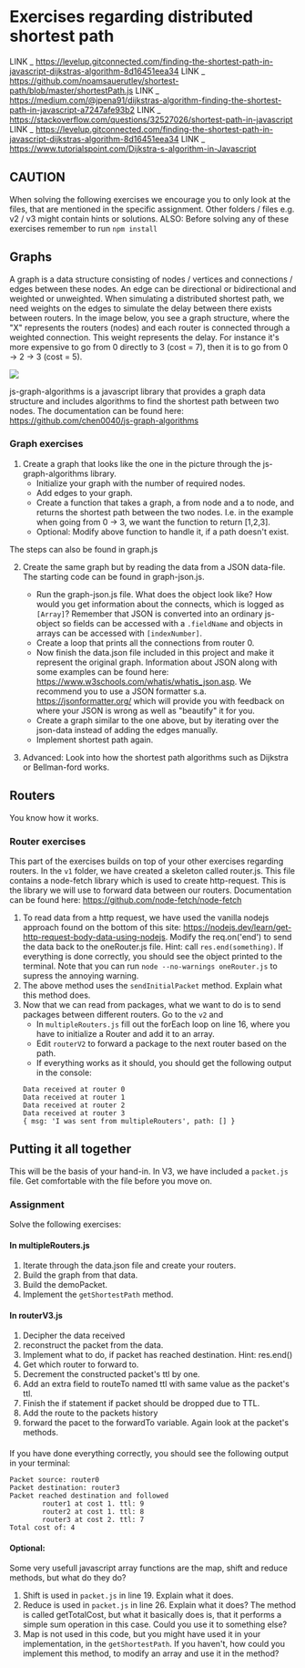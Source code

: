 # Exercises regarding distributed shortest path

LINK _ https://levelup.gitconnected.com/finding-the-shortest-path-in-javascript-dijkstras-algorithm-8d16451eea34
LINK _ https://github.com/noamsauerutley/shortest-path/blob/master/shortestPath.js
LINK _ https://medium.com/@jpena91/dijkstras-algorithm-finding-the-shortest-path-in-javascript-a7247afe93b2
LINK _ https://stackoverflow.com/questions/32527026/shortest-path-in-javascript
LINK _ https://levelup.gitconnected.com/finding-the-shortest-path-in-javascript-dijkstras-algorithm-8d16451eea34
LINK _ https://www.tutorialspoint.com/Dijkstra-s-algorithm-in-Javascript

## CAUTION
When solving the following exercises we encourage you to only look at the files, that are mentioned in the specific assignment. Other folders / files e.g. v2 / v3 might contain hints or solutions. 
ALSO: Before solving any of these exercises remember to run `npm install`

## Graphs
A graph is a data structure consisting of nodes / vertices and connections / edges between these nodes. An edge can be directional or bidirectional and weighted or unweighted. When simulating a distributed shortest path, we need weights on the edges to simulate the delay between there exists between routers. In the image below, you see a graph structure, where the "X" represents the routers (nodes) and each router is connected through a weighted connection. This weight represents the delay. For instance it's more expensive to go from 0 directly to 3 (cost = 7), then it is to go from 0 → 2 → 3 (cost = 5).

![](https://imgur.com/CWvc431.png)

js-graph-algorithms is a javascript library that provides a graph data structure and includes algorithms to find the shortest path between two nodes. The documentation can be found here: https://github.com/chen0040/js-graph-algorithms

### Graph exercises
1. Create a graph that looks like the one in the picture through the js-graph-algorithms library. 
    - Initialize your graph with the number of required nodes.
    - Add edges to your graph.
    - Create a function that takes a graph, a from node and a to node, and returns the shortest path between the two nodes. I.e. in the example when going from 0 → 3, we want the function to return [1,2,3].
    - Optional: Modify above function to handle it, if a path doesn't exist. 

The steps can also be found in graph.js

2. Create the same graph but by reading the data from a JSON data-file. The starting code can be found in graph-json.js.
    - Run the graph-json.js file. What does the object look like? How would you get information about the connects, which is logged as `[Array]`? Remember that JSON is converted into an ordinary js-object so fields can be accessed with a `.fieldName` and objects in arrays can be accessed with `[indexNumber]`.
    - Create a loop that prints all the connections from router 0.  
    - Now finish the data.json file included in this project and make it represent the original graph. Information about JSON along with some examples can be found here: https://www.w3schools.com/whatis/whatis_json.asp. We recommend you to use a JSON formatter s.a. https://jsonformatter.org/ which will provide you with feedback on where your JSON is wrong as well as "beautify" it for you. 
    - Create a graph similar to the one above, but by iterating over the json-data instead of adding the edges manually. 
    - Implement shortest path again. 

3. Advanced: Look into how the shortest path algorithms such as Dijkstra or Bellman-ford works. 

## Routers 
You know how it works.

### Router exercises
This part of the exercises builds on top of your other exercises regarding routers. In the `v1` folder, we have created a skeleton called router.js. This file contains a node-fetch library which is used to create http-request. This is the library we will use to forward data between our routers. Documentation can be found here: https://github.com/node-fetch/node-fetch
1. To read data from a http request, we have used the vanilla nodejs approach found on the bottom of this site: https://nodejs.dev/learn/get-http-request-body-data-using-nodejs. Modify the req.on('end') to send the data back to the oneRouter.js file. Hint: call `res.end(something)`. If everything is done correctly, you should see the object printed to the terminal. Note that you can run `node --no-warnings oneRouter.js` to supress the annoying warning. 
2. The above method uses the `sendInitialPacket` method. Explain what this method does. 
3. Now that we can read from packages, what we want to do is to send packages between different routers. Go to the `v2` and
    - In `multipleRouters.js` fill out the forEach loop on line 16, where you have to initialize a Router and add it to an array. 
    - Edit `routerV2` to forward a package to the next router based on the path.
    - If everything works as it should, you should get the following output in the console: 
    ```
    Data received at router 0
    Data received at router 1
    Data received at router 2
    Data received at router 3
    { msg: 'I was sent from multipleRouters', path: [] }
    ``` 

## Putting it all together
This will be the basis of your hand-in. In V3, we have included a `packet.js` file. Get comfortable with the file before you move on. 

### Assignment
Solve the following exercises:

#### In multipleRouters.js
1. Iterate through the data.json file and create your routers.
2. Build the graph from that data.
3. Build the demoPacket.
4. Implement the `getShortestPath` method.

#### In routerV3.js
1. Decipher the data received
2. reconstruct the packet from the data. 
3. Implement what to do, if packet has reached destination. Hint: res.end()
4. Get which router to forward to.
5. Decrement the constructed packet's ttl by one.
6. Add an extra field to routeTo named ttl with same value as the packet's ttl.
7. Finish the if statement if packet should be dropped due to TTL.
8. Add the route to the packets history
9. forward the pacet to the forwardTo variable. Again look at the packet's methods.

####
If you have done everything correctly, you should see the following output in your terminal:
```
Packet source: router0
Packet destination: router3
Packet reached destination and followed 
        router1 at cost 1. ttl: 9
        router2 at cost 1. ttl: 8
        router3 at cost 2. ttl: 7
Total cost of: 4
```

#### Optional:
Some very usefull javascript array functions are the map, shift and reduce methods, but what do they do?
1. Shift is used in `packet.js` in line 19. Explain what it does.
2. Reduce is used in `packet.js` in line 26. Explain what it does? The method is called getTotalCost, but what it basically does is, that it performs a simple sum operation in this case. Could you use it to something else?
3. Map is not used in this code, but you might have used it in your implementation, in the `getShortestPath`. If you haven't, how could you implement this method, to modify an array and use it in the method?
